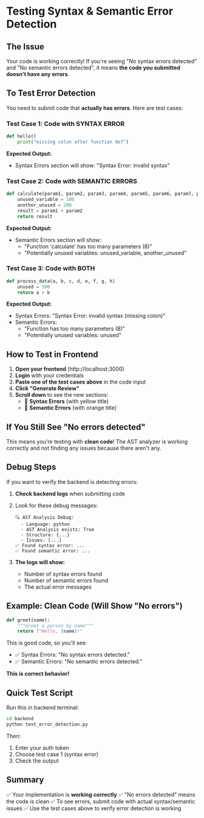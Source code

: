 # Testing Syntax & Semantic Error Detection

## The Issue

Your code is working correctly! If you're seeing "No syntax errors detected" and "No semantic errors detected", it means **the code you submitted doesn't have any errors**.

## To Test Error Detection

You need to submit code that **actually has errors**. Here are test cases:

### Test Case 1: Code with SYNTAX ERROR

```python
def hello()
    print("missing colon after function def")
```

**Expected Output:**
- Syntax Errors section will show: "Syntax Error: invalid syntax"

### Test Case 2: Code with SEMANTIC ERRORS

```python
def calculate(param1, param2, param3, param4, param5, param6, param7, param8):
    unused_variable = 100
    another_unused = 200
    result = param1 + param2
    return result
```

**Expected Output:**
- Semantic Errors section will show:
  - "Function 'calculate' has too many parameters (8)"
  - "Potentially unused variables: unused_variable, another_unused"

### Test Case 3: Code with BOTH

```python
def process_data(a, b, c, d, e, f, g, h)
    unused = 100
    return a + b
```

**Expected Output:**
- Syntax Errors: "Syntax Error: invalid syntax (missing colon)"
- Semantic Errors: 
  - "Function has too many parameters (8)"
  - "Potentially unused variables: unused"

## How to Test in Frontend

1. **Open your frontend** (http://localhost:3000)
2. **Login** with your credentials
3. **Paste one of the test cases above** in the code input
4. **Click "Generate Review"**
5. **Scroll down** to see the new sections:
   - 📝 **Syntax Errors** (with yellow title)
   - 🧠 **Semantic Errors** (with orange title)

## If You Still See "No errors detected"

This means you're testing with **clean code**! The AST analyzer is working correctly and not finding any issues because there aren't any.

## Debug Steps

If you want to verify the backend is detecting errors:

1. **Check backend logs** when submitting code
2. Look for these debug messages:
   ```
   🔍 AST Analysis Debug:
     - Language: python
     - AST Analysis exists: True
     - Structure: {...}
     - Issues: [...]
   ✅ Found syntax error: ...
   ✅ Found semantic error: ...
   ```

3. **The logs will show:**
   - Number of syntax errors found
   - Number of semantic errors found
   - The actual error messages

## Example: Clean Code (Will Show "No errors")

```python
def greet(name):
    """Greet a person by name"""
    return f"Hello, {name}!"
```

This is good code, so you'll see:
- ✅ Syntax Errors: "No syntax errors detected."
- ✅ Semantic Errors: "No semantic errors detected."

**This is correct behavior!**

## Quick Test Script

Run this in backend terminal:

```bash
cd backend
python test_error_detection.py
```

Then:
1. Enter your auth token
2. Choose test case 1 (syntax error)
3. Check the output

## Summary

✅ Your implementation is **working correctly**
✅ "No errors detected" means the code is clean
✅ To see errors, submit code with actual syntax/semantic issues
✅ Use the test cases above to verify error detection is working
